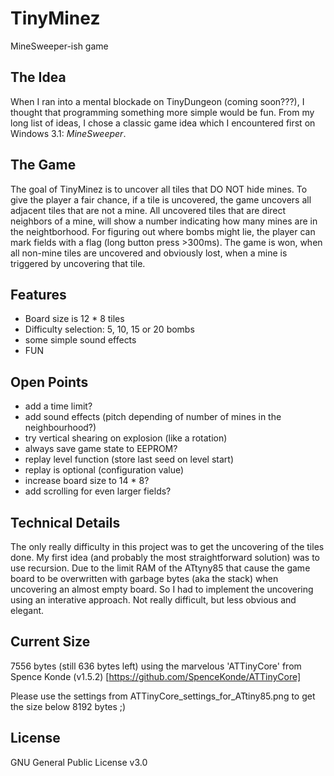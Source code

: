 # TinyMinez
 MineSweeper-ish game

## The Idea
When I ran into a mental blockade on TinyDungeon (coming soon???), I thought that programming something more simple would be fun.
From my long list of ideas, I chose a classic game idea which I encountered first on Windows 3.1: *MineSweeper*.

## The Game
The goal of TinyMinez is to uncover all tiles that DO NOT hide mines. To give the player a fair chance, if a tile is uncovered,
the game uncovers all adjacent tiles that are not a mine. All uncovered tiles that are direct neighbors of a mine, will show a
number indicating how many mines are in the neightborhood.
For figuring out where bombs might lie, the player can mark fields with a flag (long button press >300ms).
The game is won, when all non-mine tiles are uncovered and obviously lost, when a mine is triggered by uncovering that tile.

## Features
* Board size is 12 * 8 tiles
* Difficulty selection: 5, 10, 15 or 20 bombs
* some simple sound effects
* FUN


## Open Points
* add a time limit?
* add sound effects (pitch depending of number of mines in the neighbourhood?)
* try vertical shearing on explosion (like a rotation)
* always save game state to EEPROM?
* replay level function (store last seed on level start)
* replay is optional (configuration value)
* increase board size to 14 * 8?
* add scrolling for even larger fields?


## Technical Details
The only really difficulty in this project was to get the uncovering of the tiles done.
My first idea (and probably the most straightforward solution) was to use recursion.
Due to the limit RAM of the ATtyny85 that cause the game board to be overwritten with 
garbage bytes (aka the stack) when uncovering an almost empty board.
So I had to implement the uncovering using an interative approach. Not really difficult, but
less obvious and elegant.


## Current Size
7556 bytes (still 636 bytes left) using the marvelous 'ATTinyCore' from Spence Konde (v1.5.2) [https://github.com/SpenceKonde/ATTinyCore]

Please use the settings from ATTinyCore_settings_for_ATtiny85.png to get the size below 8192 bytes ;)

## License
GNU General Public License v3.0
